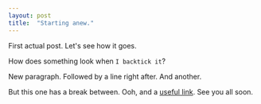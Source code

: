 ```yaml
---
layout: post
title:  "Starting anew."
---
```


First actual post. Let's see how it goes.

How does something look when `I backtick it`?

New paragraph.
Followed by a line right after.
And another.

But this one has a break between. Ooh, and a [useful link][ulink]. See you all soon.

[ulink]:    https://www.google.com/search?q=weather
